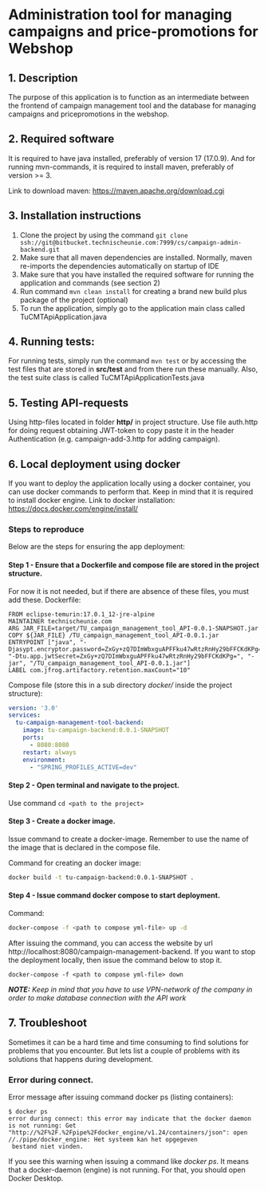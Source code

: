 # Administration tool for managing campaigns and price-promotions for Webshop
 
## 1. Description
The purpose of this application is to function as an intermediate between the frontend of campaign management tool
and the database for managing campaigns and pricepromotions in the webshop.

## 2. Required software
It is required to have java installed, preferably of version 17 (17.0.9). And for running mvn-commands, it is required to install
maven, preferably of version >= 3.

Link to download maven: https://maven.apache.org/download.cgi

## 3. Installation instructions

1. Clone the project by using the command
```git clone ssh://git@bitbucket.technischeunie.com:7999/cs/campaign-admin-backend.git```
2. Make sure that all maven dependencies are installed. Normally, maven re-imports the dependencies automatically
on startup of IDE
3. Make sure that you have installed the required software for running the application and commands (see section 2)
4. Run command ```mvn clean install``` for creating a brand new build plus package of the project (optional)
5. To run the application, simply go to the application main class called TuCMTApiApplication.java

## 4. Running tests:
For running tests, simply run the command ```mvn test``` or by accessing the test files that are 
stored in **src/test** and from there run these manually. Also, the test suite class is called TuCMTApiApplicationTests.java

## 5. Testing API-requests
Using http-files located in folder **http/** in project structure. Use file auth.http for doing request obtaining JWT-token
to copy paste it in the header Authentication (e.g. campaign-add-3.http for adding campaign).

## 6. Local deployment using docker
If you want to deploy the application locally using a docker container, you can use docker commands to perform that.
Keep in mind that it is required to install docker engine.
Link to docker installation: https://docs.docker.com/engine/install/

### Steps to reproduce
Below are the steps for ensuring the app deployment:

#### Step 1 - Ensure that a Dockerfile and compose file are stored in the project structure.
For now it is not needed, but if there are absence of these files, you must add these.
Dockerfile:
```
FROM eclipse-temurin:17.0.1_12-jre-alpine
MAINTAINER technischeunie.com
ARG JAR_FILE=target/TU_campaign_management_tool_API-0.0.1-SNAPSHOT.jar
COPY ${JAR_FILE} /TU_campaign_management_tool_API-0.0.1.jar
ENTRYPOINT ["java", "-Djasypt.encryptor.password=ZxGy+zQ7DImWbxguAPFFku47wRtzRnHy29bFFCKdKPg=", "-Dtu.app.jwtSecret=ZxGy+zQ7DImWbxguAPFFku47wRtzRnHy29bFFCKdKPg=", "-jar", "/TU_campaign_management_tool_API-0.0.1.jar"]
LABEL com.jfrog.artifactory.retention.maxCount="10"
```
Compose file (store this in a sub directory _docker/_ inside the project structure):
```yml
version: '3.0'
services:
  tu-campaign-management-tool-backend:
    image: tu-campaign-backend:0.0.1-SNAPSHOT
    ports:
      - 8080:8080
    restart: always
    environment:
      - "SPRING_PROFILES_ACTIVE=dev"
```
#### Step 2 - Open terminal and navigate to the project.
Use command ```cd <path to the project>```
#### Step 3 - Create a docker image.
Issue command to create a docker-image. Remember to use the name of the image that is
declared in the compose file.

Command for creating an docker image:
```bash
docker build -t tu-campaign-backend:0.0.1-SNAPSHOT .
```
#### Step 4 - Issue command docker compose to start deployment.
Command:
```bash
docker-compose -f <path to compose yml-file> up -d
```

After issuing the command, you can access the website by url http://localhost:8080/campaign-management-backend.
If you want to stop the deployment locally, then issue the command below to stop it.
```
docker-compose -f <path to compose yml-file> down
```

_**NOTE:** Keep in mind that you have to use VPN-network of the company  in order to make database connection with the API work_ 

## 7. Troubleshoot
Sometimes it can be a hard time and time consuming to find solutions for problems that
you encounter. But lets list a couple of problems with its solutions that happens during development.

### Error during connect.
Error message after issuing command docker ps (listing containers):
```
$ docker ps
error during connect: this error may indicate that the docker daemon is not running: Get "http://%2F%2F.%2Fpipe%2Fdocker_engine/v1.24/containers/json": open //./pipe/docker_engine: Het systeem kan het opgegeven
 bestand niet vinden.
```
If you see this warning when issuing a command like _docker ps_. It means that a docker-daemon (engine) is not running.
For that, you should open Docker Desktop.